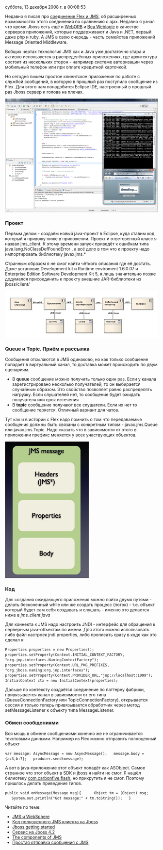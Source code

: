 суббота, 13 декабря 2008 г. в 00:08:53

Недавно я писал про [соединение Flex и JMS](https://kurapov.ee/technology/web/flex_blazeds_JMS/), об расширенных возможностях этого соединения по сравнению с ajax. Недавно я узнал что кроме Jboss есть ещё и [WebORB](http://www.themidnightcoders.com/products.html) и [Bea Weblogic](http://www.oracle.com/bea/index.html) в качестве серверов приложений, которые поддерживают и Java и .NET, первый даже php и ruby. А JMS в свою очередь - часть семейства приложений Message Oriented Middleware.

Вобщих чертах технология JMS как и Java уже достаточно стара и активно используется в распределённых приложениях, где архитектура состоит из нескольких сторон - например системе авторизации через мобильный телефон или при оплате кредитной карточкой.

Но сегодня пишем простое клиентское приложение по работе с службой сообщений, в которую в прошлый раз поступило сообщение из Flex. Для этого нам понадобится Eclipse IDE, настроенный в прошлый раз Jboss сервер и голова на плечах.

![](../img/Pasted%20image%2020241020013151.png)

### Проект  

Первым делом - создаём новый java-проект в Eclipse, куда ставим код который я привожу ниже в приложении. Проект и ответсвенный класс я назвал jms_client. К этому времени запуск приведёт к ошибкам типа java.lang.NoClassDefFoundError , а всё дело в том что к проекту надо импортировать библиотеку javax.jms.*

Странным образом я не смог найти чёткого описания где её достать. Даже установив Development kit и Runtime enviroment 1.6.0.07 и Enterprise Edition Software Development Kit 5, я лишь значительно позже додумался присоединить к проекту внешние JAR-библиотеки из jboss/client/

![](../img/Pasted%20image%2020241020013202.png)

### Queue и Topic. Приём и рассылка

Сообщения отсылаются в JMS одинаково, но как только сообщение попадает в виртуальный канал, то доставка может происходить по двум сценариям.

- В **queue** сообщение можно получить только один раз. Если у канала зарегистрировано несколько получателей, то он выбирается случайным образом. Это свойство позволяет равно распределять нагрузку. Если слушателей нет, то сообщение будет ожидать получателя или срок истечения
- В **topic** сообщение получают все слушатели. Если их нет то сообщение теряется. Отличный вариант для чатов.

Тут как и в истории с Flex надо помнить о том что передаваемые сообщения должны быть связаны с конкретным типом - javax.jms.Queue или javax.jms.Topic. Надо сказать что в зависимости от этого в приложении префикс меняется у всех участвующих объектов.

![](../img/Pasted%20image%2020241020013213.png)

### Код  

Для создания ожидающего приложения можно пойти двумя путями - делать бесконечный while или же создать процесс (поток) - т.е. объект который будет сам себя создавать и слушать - именно это делается ниже в _jms_client.java_

Для коннекта к JMS надо настроить JNDI - интерфейс для обращения к серверным java-объектам по имени. Для этого можно использовать либо файл настроек jndi.properties, либо прописать сразу в коде как это сделал я:

`Properties properties = new Properties();   properties.setProperty(Context.INITIAL_CONTEXT_FACTORY, "org.jnp.interfaces.NamingContextFactory");   properties.setProperty(Context.URL_PKG_PREFIXES, "org.jboss.naming:org.jnp.interfaces");   properties.setProperty(Context.PROVIDER_URL,"jnp://localhost:1099");   InitialContext ctx = new InitialContext(properties);`

Дальше по контексту создаётся соединение по паттерну фабрики, привязывается канал в зависимости от его типа (QueueConnectionFactory или TopicConnectionFactory), открывается сессия и только теперь привязывается обработчик через метод setMessageListener к объекту типа MessageListener.

### Обмен сообщениями

Вся мощь в обмене сообщениями конечно же не ограничивается текстовыми данными. Например из Flex можно отправить полноценный объект

`var message: AsyncMessage = new AsyncMessage();   message.body = {a:3,b:7};   producer.send(message);`

А вот в java-приложение этот объект попадёт как ASObject. Самое странное что этот объект в SDK и jboss я найти не смог. Я нашёл билиотеку [com.carbonfive.flash](http://carbonfive.sourceforge.net/astranslator/api/com/carbonfive/flash/package-summary.html#documentation), но прикрутить я не смог. Поэтому пришлось делать приведение типов.

`public void onMessage(Message msg){      Object tm = (Object) msg;      System.out.println("Got message:" + tm.toString());   }`

Читайте по теме:

- [JMS и WebSphere](http://www.rsdn.ru/article/java/WAS.xml)
- [Код полноценного JMS клиента на Jboss](http://www.jboss.org/file-access/default/members/jbossas/freezone/docs/Server_Configuration_Guide/4/html/JMS_Examples-A_Pub_Sub_Example.html)
- [Jboss getting started](http://www.redhat.com/docs/en-US/JBoss_Enterprise_Application_Platform/4.3.0.cp02/html-single/Getting_Started/index.html)
- [Сервис на Jboss 4.2](http://www.engine4business.ru/jboss-servlet-article.html)
- [The components of JMS](http://www.informit.com/articles/article.aspx?p=26270&seqNum=8)
- [Простая отправка сообщения с JMS](http://arhipov.blogspot.com/2009/10/my-complains-to-jms.html)